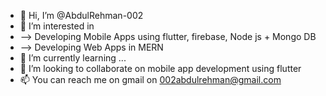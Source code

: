 - 👋 Hi, I’m @AbdulRehman-002
- 👀 I’m interested in
- --> Developing Mobile Apps using flutter, firebase, Node js + Mongo DB
- --> Developing Web Apps in MERN
- 🌱 I’m currently learning ...
- 💞️ I’m looking to collaborate on mobile app development using flutter
- 📫 You can reach me on gmail on 002abdulrehman@gmail.com

<!---
AbdulRehman-002/AbdulRehman-002 is a ✨ special ✨ repository because its `README.md` (this file) appears on your GitHub profile.
You can click the Preview link to take a look at your changes.
--->
